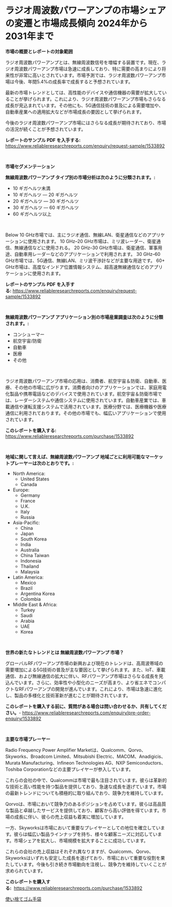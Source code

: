 <p><h1>ラジオ周波数パワーアンプの市場シェアの変遷と市場成長傾向 2024年から2031年まで</h1></p><p><strong>市場の概要とレポートの対象範囲</strong></p>
<p><p>ラジオ周波数パワーアンプとは、無線周波数信号を増幅する装置です。現在、ラジオ周波数パワーアンプ市場は急速に成長しており、特に需要の高まりにより将来性が非常に高いとされています。市場予測では、ラジオ周波数パワーアンプ市場は今後、年間5.4%の成長率で成長すると予想されています。</p><p>最新の市場トレンドとしては、高性能のデバイスや通信機器の需要が拡大していることが挙げられます。これにより、ラジオ周波数パワーアンプ市場もさらなる成長が見込まれています。その他にも、5G通信技術の普及による需要増加や、自動車産業への適用拡大などが市場成長の要因として挙げられます。</p><p>今後のラジオ周波数パワーアンプ市場にはさらなる成長が期待されており、市場の活況が続くことが予想されています。</p></p>
<p><strong>レポートのサンプル PDF を入手する:</strong> <a href="https://www.reliableresearchreports.com/enquiry/request-sample/1533892">https://www.reliableresearchreports.com/enquiry/request-sample/1533892</a></p>
<p>&nbsp;</p>
<p><strong>市場セグメンテーション</strong></p>
<p><strong>無線周波数パワーアンプ タイプ別の市場分析は次のように分類されます。:</strong></p>
<p><ul><li>10 ギガヘルツ未満</li><li>10 ギガヘルツ — 20 ギガヘルツ</li><li>20 ギガヘルツ — 30 ギガヘルツ</li><li>30 ギガヘルツ — 60 ギガヘルツ</li><li>60 ギガヘルツ以上</li></ul></p>
<p>&nbsp;</p>
<p><p>Below 10 GHz市場では、主にラジオ通信、無線LAN、衛星通信などのアプリケーションに使用されます。 10 GHz–20 GHz市場は、ミリ波レーダー、衛星通信、無線通信などに使用される。 20 GHz–30 GHz市場は、衛星通信、軍事用途、自動車用レーダーなどのアプリケーションで利用されます。 30 GHz–60 GHz市場では、5G通信、無線LAN、ミリ波干渉計などが主要な用途です。 60+ GHz市場は、高度なインドア位置情報システム、超高速無線通信などのアプリケーションに使用されます。</p></p>
<p><strong>レポートのサンプル PDF を入手する:</strong>&nbsp;<a href="https://www.reliableresearchreports.com/enquiry/request-sample/1533892">https://www.reliableresearchreports.com/enquiry/request-sample/1533892</a></p>
<p>&nbsp;</p>
<p><strong> 無線周波数パワーアンプ アプリケーション別の市場産業調査は次のように分類されます。:</strong></p>
<p><ul><li>コンシューマー</li><li>航空宇宙/防衛</li><li>自動車</li><li>医療</li><li>その他</li></ul></p>
<p>&nbsp;</p>
<p><p>ラジオ周波数パワーアンプ市場の応用は、消費者、航空宇宙＆防衛、自動車、医療、その他の市場に広がります。消費者向けのアプリケーションでは、家庭用電化製品や携帯電話などのデバイスで使用されています。航空宇宙＆防衛市場では、レーダーシステムや通信システムに使用されています。自動車産業では、車載通信や運転支援システムで活用されています。医療分野では、医療機器や医療通信に利用されております。その他の市場でも、幅広いアプリケーションで使用されています。</p></p>
<p><strong>このレポートを購入する:</strong>&nbsp; <a href="https://www.reliableresearchreports.com/purchase/1533892">https://www.reliableresearchreports.com/purchase/1533892</a></p>
<p>&nbsp;</p>
<p><strong>地域に関して言えば、無線周波数パワーアンプ 地域ごとに利用可能なマーケットプレーヤーは次のとおりです。:</strong></p>
<p><ul>
    <li>
        North America:
        <ul>
            <li>United States</li>
            <li>Canada</li>
        </ul>
    </li>
    <li>
        Europe:
        <ul>
            <li>Germany</li>
            <li>France</li>
            <li>U.K.</li>
            <li>Italy</li>
            <li>Russia</li>
        </ul>
    </li>
    <li>
        Asia-Pacific:
        <ul>
            <li>China</li>
            <li>Japan</li>
            <li>South Korea</li>
            <li>India</li>
            <li>Australia</li>
            <li>China Taiwan</li>
            <li>Indonesia</li>
            <li>Thailand</li>
            <li>Malaysia</li>
        </ul>
    </li>
    <li>
        Latin America:
        <ul>
            <li>Mexico</li>
            <li>Brazil</li>
            <li>Argentina Korea</li>
            <li>Colombia</li>
        </ul>
    </li>
    <li>
        Middle East & Africa:
        <ul>
            <li>Turkey</li>
            <li>Saudi</li>
            <li>Arabia</li>
            <li>UAE</li>
            <li>Korea</li>
        </ul>
    </li>
    </ul></p>
<p>&nbsp;</p>
<p><strong>世界の新たなトレンドとは 無線周波数パワーアンプ 市場？</strong></p>
<p><p>グローバルRFパワーアンプ市場の新興および現在のトレンドは、高周波帯域の需要増加による5G技術の普及が主な要因として挙げられます。また、IoT、車載通信、および無線通信の拡大に伴い、RFパワーアンプ市場はさらなる成長を見込んでいます。さらに、効率性や小型化のニーズが高まり、より省エネでコンパクトなRFパワーアンプの開発が進んでいます。これにより、市場は急速に進化し、製品の多様化と技術革新が進むことが期待されています。</p></p>
<p><strong>このレポートを購入する前に、質問がある場合は問い合わせるか、共有してください。</strong>- <a href="https://www.reliableresearchreports.com/enquiry/pre-order-enquiry/1533892">https://www.reliableresearchreports.com/enquiry/pre-order-enquiry/1533892</a></p>
<p>&nbsp;</p>
<p><strong>主要な市場プレーヤー</strong></p>
<p><p>Radio Frequency Power Amplifier Marketは、Qualcomm、Qorvo、Skyworks、Broadcom Limited、Mitsubishi Electric、MACOM、Anadigicis、Murata Manufacturing、Infineon Technologies AG、NXP Semiconductors、Toshiba Corporationなどの主要プレイヤーが参入しています。</p><p>これらの会社の中で、Qualcommは市場で最も注目されています。彼らは革新的な技術と高い性能を持つ製品を提供しており、急速な成長を遂げています。市場の最新トレンドについても積極的に取り組んでおり、競争力を維持しています。</p><p>Qorvoは、市場において競争力のあるポジションを占めています。彼らは高品質な製品と卓越したサービスを提供しており、顧客から高い評価を得ています。市場の成長に伴い、彼らの売上収益も着実に増加しています。</p><p>一方、Skyworksは市場において重要なプレイヤーとしての地位を確立しています。彼らは幅広い製品ラインナップを持ち、様々な顧客ニーズに対応しています。市場シェアを拡大し、市場規模を拡大することに成功しています。</p><p>これらの会社の売上収益はそれぞれ異なりますが、Qualcomm、Qorvo、Skyworksはいずれも安定した成長を遂げており、市場において重要な役割を果たしています。今後も引き続き市場動向を注視し、競争力を維持していくことが求められています。</p></p>
<p><strong>このレポートを購入する:</strong>&nbsp;&nbsp;<a href="https://www.reliableresearchreports.com/purchase/1533892">https://www.reliableresearchreports.com/purchase/1533892</a></p>
<p><p><a href="https://github.com/nemesis2824/Market-Research-Report-List-1/blob/main/419392417755.md">使い捨てゴム手袋</a></p></p>